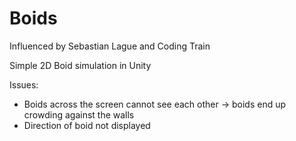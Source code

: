# Boids
Influenced by Sebastian Lague and Coding Train

Simple 2D Boid simulation in Unity

Issues:
  - Boids across the screen cannot see each other -> boids end up crowding against the walls
  - Direction of boid not displayed
